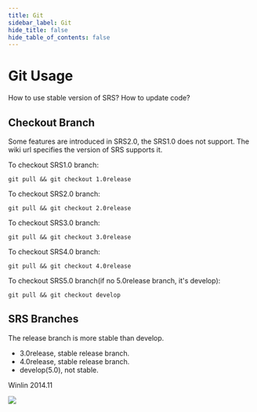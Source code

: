 ```yaml
---
title: Git
sidebar_label: Git
hide_title: false
hide_table_of_contents: false
---
```


# Git Usage

How to use stable version of SRS? How to update code?

## Checkout Branch

Some features are introduced in SRS2.0, the SRS1.0 does not support.
The wiki url specifies the version of SRS supports it.

To checkout SRS1.0 branch:

```
git pull && git checkout 1.0release
```

To checkout SRS2.0 branch:

```
git pull && git checkout 2.0release
```

To checkout SRS3.0 branch:

```
git pull && git checkout 3.0release
```

To checkout SRS4.0 branch:

```
git pull && git checkout 4.0release
```

To checkout SRS5.0 branch(if no 5.0release branch, it's develop):

```
git pull && git checkout develop
```

## SRS Branches

The release branch is more stable than develop.

* 3.0release, stable release branch.
* 4.0release, stable release branch.
* develop(5.0), not stable.

Winlin 2014.11

![](https://ossrs.net/gif/v1/sls.gif?site=ossrs.io&path=/lts/doc/en/v6/git)



